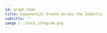 ```yaml
---
id: graph_home
title: Exponential Growth Across the Industry
subtitle: ''
image : ./tech_infogram.png
---
```

